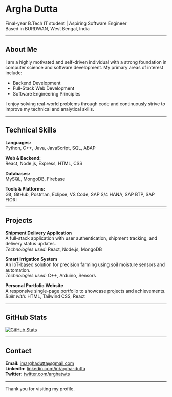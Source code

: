 # Argha Dutta

Final-year B.Tech IT student | Aspiring Software Engineer  
Based in BURDWAN, West Bengal, India

---

## About Me

I am a highly motivated and self-driven individual with a strong foundation in computer science and software development. My primary areas of interest include:

- Backend Development
- Full-Stack Web Development
- Software Engineering Principles

I enjoy solving real-world problems through code and continuously strive to improve my technical and analytical skills.

---

## Technical Skills

**Languages:**  
Python, C++, Java, JavaScript, SQL, ABAP

**Web & Backend:**  
React, Node.js, Express, HTML, CSS

**Databases:**  
MySQL, MongoDB, Firebase

**Tools & Platforms:**  
Git, GitHub, Postman, Eclipse, VS Code, SAP S/4 HANA, SAP BTP, SAP FIORI


---

## Projects

**Shipment Delivery Application**  
A full-stack application with user authentication, shipment tracking, and delivery status updates.  
*Technologies used:* React, Node.js, MongoDB

**Smart Irrigation System**  
An IoT-based solution for precision farming using soil moisture sensors and automation.  
*Technologies used:* C++, Arduino, Sensors

**Personal Portfolio Website**  
A responsive single-page portfolio to showcase projects and achievements.  
*Built with:* HTML, Tailwind CSS, React

---

## GitHub Stats

[![GitHub Stats](https://github-readme-stats.vercel.app/api?username=Argha-Dutta&show_icons=true&hide_title=true&theme=default)](https://github.com/Argha-Dutta)

---

## Contact

**Email:** imarghadutta@gmail.com  
**LinkedIn:** [linkedin.com/in/argha-dutta](https://www.linkedin.com/in/argha-dutta)  
**Twitter:** [twitter.com/arghatwts](https://twitter.com/arghatwts)

---

Thank you for visiting my profile.
